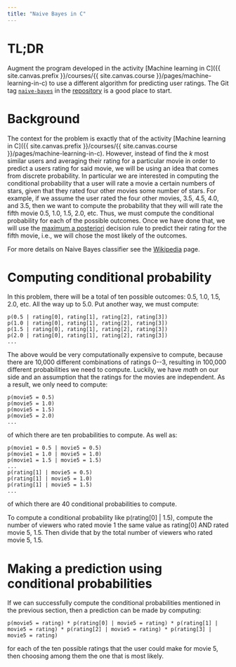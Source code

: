 ```yaml
---
title: "Naive Bayes in C"
---
```


# TL;DR
Augment the program developed in the activity [Machine learning in C]({{ site.canvas.prefix }}/courses/{{ site.canvas.course }}/pages/machine-learning-in-c)
to use a different algorithm for predicting user ratings. The Git tag
[`naive-bayes`](https://github.com/CSBSJU/CSCI-351-machine-learning/tree/naive-bayes) in the [repository](https://github.com/CSBSJU/CSCI-351-machine-learning.git) is a good place to start.

# Background
The context for the problem is exactly that of the activity [Machine learning in
C]({{ site.canvas.prefix }}/courses/{{ site.canvas.course }}/pages/machine-learning-in-c). However, instead of find the *k* most similar users and averaging
their rating for a particular movie in order to predict a users rating for said
movie, we will be using an idea that comes from discrete probability. In
particular we are interested in computing the conditional probability that a
user will rate a movie a certain numbers of stars, given that they rated four
other movies some number of stars. For example, if we assume the user rated the
four other movies, 3.5, 4.5, 4.0, and 3.5, then we want to compute the
probability that they will will rate the fifth movie 0.5, 1.0, 1.5, 2.0, etc.
Thus, we must compute the conditional probability for each of the possible
outcomes. Once we have done that, we will use the [maximum a posteriori](https://en.wikipedia.org/wiki/Maximum_a_posteriori_estimation) decision rule to
predict their rating for the fifth movie, i.e., we will chose the most likely of
the outcomes.

For more details on Naive Bayes classifier see the [Wikipedia](https://en.wikipedia.org/wiki/Naive_Bayes_classifier) page.

# Computing conditional probability
In this problem, there will be a total of ten possible outcomes: 0.5, 1.0, 1.5,
2.0, etc. All the way up to 5.0. Put another way, we must compute:

```
p(0.5 | rating[0], rating[1], rating[2], rating[3])
p(1.0 | rating[0], rating[1], rating[2], rating[3])
p(1.5 | rating[0], rating[1], rating[2], rating[3])
p(2.0 | rating[0], rating[1], rating[2], rating[3])
...
```

The above would be very computationally expensive to compute, because there are
10,000 different combinations of ratings 0--3, resulting in 100,000 different
probabilities we need to compute. Luckily, we have *math* on our side and an
assumption that the ratings for the movies are independent. As a result, we only
need to compute:

```
p(movie5 = 0.5)
p(movie5 = 1.0)
p(movie5 = 1.5)
p(movie5 = 2.0)
...
```

of which there are ten probabilities to compute. As well as:

```
p(movie1 = 0.5 | movie5 = 0.5)
p(movie1 = 1.0 | movie5 = 1.0)
p(movie1 = 1.5 | movie5 = 1.5)
...
p(rating[1] | movie5 = 0.5)
p(rating[1] | movie5 = 1.0)
p(rating[1] | movie5 = 1.5)
...
```

of which there are 40 conditional probabilities to compute.

To compute a conditional probability like p(rating[0] | 1.5), compute the number
of viewers who rated movie 1 the same value as rating[0] AND rated movie 5,
1.5. Then divide that by the total number of viewers who rated movie 5, 1.5.

# Making a prediction using conditional probabilities
If we can successfully compute the conditional probabilities mentioned in the
previous section, then a prediction can be made by computing:

```
p(movie5 = rating) * p(rating[0] | movie5 = rating) * p(rating[1] | movie5 = rating) * p(rating[2] | movie5 = rating) * p(rating[3] | movie5 = rating)
```

for each of the ten possible ratings that the user could make for movie 5, then
choosing among them the one that is most likely.
